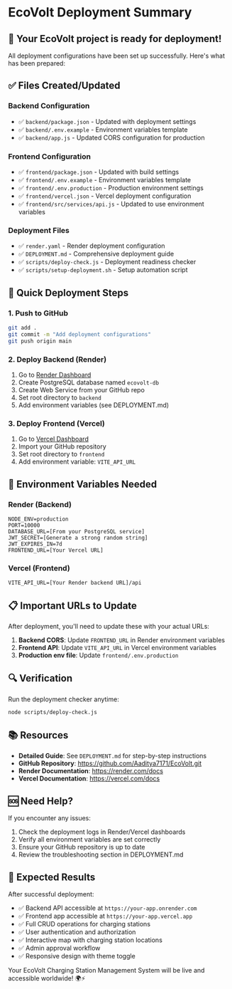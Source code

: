 # EcoVolt Deployment Summary

## 🎉 Your EcoVolt project is ready for deployment!

All deployment configurations have been set up successfully. Here's what has been prepared:

## ✅ Files Created/Updated

### Backend Configuration
- ✅ `backend/package.json` - Updated with deployment settings
- ✅ `backend/.env.example` - Environment variables template
- ✅ `backend/app.js` - Updated CORS configuration for production

### Frontend Configuration
- ✅ `frontend/package.json` - Updated with build settings
- ✅ `frontend/.env.example` - Environment variables template
- ✅ `frontend/.env.production` - Production environment settings
- ✅ `frontend/vercel.json` - Vercel deployment configuration
- ✅ `frontend/src/services/api.js` - Updated to use environment variables

### Deployment Files
- ✅ `render.yaml` - Render deployment configuration
- ✅ `DEPLOYMENT.md` - Comprehensive deployment guide
- ✅ `scripts/deploy-check.js` - Deployment readiness checker
- ✅ `scripts/setup-deployment.sh` - Setup automation script

## 🚀 Quick Deployment Steps

### 1. Push to GitHub
```bash
git add .
git commit -m "Add deployment configurations"
git push origin main
```

### 2. Deploy Backend (Render)
1. Go to [Render Dashboard](https://dashboard.render.com/)
2. Create PostgreSQL database named `ecovolt-db`
3. Create Web Service from your GitHub repo
4. Set root directory to `backend`
5. Add environment variables (see DEPLOYMENT.md)

### 3. Deploy Frontend (Vercel)
1. Go to [Vercel Dashboard](https://vercel.com/dashboard)
2. Import your GitHub repository
3. Set root directory to `frontend`
4. Add environment variable: `VITE_API_URL`

## 🔧 Environment Variables Needed

### Render (Backend)
```
NODE_ENV=production
PORT=10000
DATABASE_URL=[From your PostgreSQL service]
JWT_SECRET=[Generate a strong random string]
JWT_EXPIRES_IN=7d
FRONTEND_URL=[Your Vercel URL]
```

### Vercel (Frontend)
```
VITE_API_URL=[Your Render backend URL]/api
```

## 📋 Important URLs to Update

After deployment, you'll need to update these with your actual URLs:

1. **Backend CORS**: Update `FRONTEND_URL` in Render environment variables
2. **Frontend API**: Update `VITE_API_URL` in Vercel environment variables
3. **Production env file**: Update `frontend/.env.production`

## 🔍 Verification

Run the deployment checker anytime:
```bash
node scripts/deploy-check.js
```

## 📚 Resources

- **Detailed Guide**: See `DEPLOYMENT.md` for step-by-step instructions
- **GitHub Repository**: https://github.com/Aaditya7171/EcoVolt.git
- **Render Documentation**: https://render.com/docs
- **Vercel Documentation**: https://vercel.com/docs

## 🆘 Need Help?

If you encounter any issues:

1. Check the deployment logs in Render/Vercel dashboards
2. Verify all environment variables are set correctly
3. Ensure your GitHub repository is up to date
4. Review the troubleshooting section in DEPLOYMENT.md

## 🎯 Expected Results

After successful deployment:
- ✅ Backend API accessible at `https://your-app.onrender.com`
- ✅ Frontend app accessible at `https://your-app.vercel.app`
- ✅ Full CRUD operations for charging stations
- ✅ User authentication and authorization
- ✅ Interactive map with charging station locations
- ✅ Admin approval workflow
- ✅ Responsive design with theme toggle

Your EcoVolt Charging Station Management System will be live and accessible worldwide! 🌍⚡
